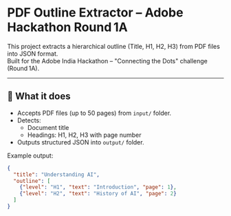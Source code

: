 # PDF Outline Extractor – Adobe Hackathon Round 1A

This project extracts a hierarchical outline (Title, H1, H2, H3) from PDF files into JSON format.  
Built for the Adobe India Hackathon – "Connecting the Dots" challenge (Round 1A).

---

## 🧩 **What it does**

- Accepts PDF files (up to 50 pages) from `input/` folder.
- Detects:
  - Document title
  - Headings: H1, H2, H3 with page number
- Outputs structured JSON into `output/` folder.

Example output:
```json
{
  "title": "Understanding AI",
  "outline": [
    {"level": "H1", "text": "Introduction", "page": 1},
    {"level": "H2", "text": "History of AI", "page": 2}
  ]
}
